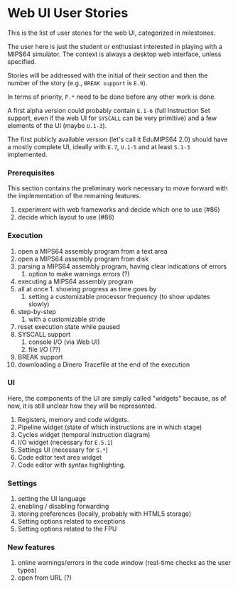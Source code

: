 # Web UI User Stories

This is the list of user stories for the web UI, categorized in milestones.

The user here is just the student or enthusiast interested in playing with a
MIPS64 simulator. The context is always a desktop web interface, unless
specified.

Stories will be addressed with the initial of their section and then the
number of the story (e.g., `BREAK support` is `E.9`).

In terms of priority, `P.*` need to be done before any other work is done.

A first alpha version could probably contain `E.1-6` (full Instruction Set
support, even if the web UI for `SYSCALL` can be very primitive) and a few
elements of the UI (maybe `U.1-3`).

The first publicly available version (let's call it EduMIPS64 2.0) should have
a mostly complete UI, ideally with `E.7`, `U.1-5` and at least `S.1-3`
implemented.

### Prerequisites

This section contains the preliminary work necessary to move forward with the
implementation of the remaining features.

1. experiment with web frameworks and decide which one to use (#86)
2. decide which layout to use (#86)

### Execution

1. open a MIPS64 assembly program from a text area
2. open a MIPS64 assembly program from disk
3. parsing a MIPS64 assembly program, having clear indications of errors
   1. option to make warnings errors (?)
4. executing a MIPS64 assembly program
  1. all at once
    1. showing progress as time goes by
      1. setting a customizable processor frequency (to show updates slowly)
  1. step-by-step
     1. with a customizable stride
  1. reset execution state while paused
5. SYSCALL support
   1. console I/O (via Web UI)
   1. file I/O (??)
6. BREAK support
7. downloading a Dinero Tracefile at the end of the execution

### UI

Here, the components of the UI are simply called "widgets" because, as of now,
it is still unclear how they will be represented.

1. Registers, memory and code widgets.
2. Pipeline widget (state of which instructions are in which stage)
3. Cycles widget (temporal instruction diagram)
4. I/O widget (necessary for `E.5.1`)
5. Settings UI (necessary for `S.*`)
6. Code editor text area widget
7. Code editor with syntax highlighting.

### Settings

1. setting the UI language
2. enabling / disabling forwarding
3. storing preferences (locally, probably with HTML5 storage)
4. Setting options related to exceptions
5. Setting options related to the FPU

### New features

1. online warnings/errors in the code window (real-time checks as the user
   types)
2. open from URL (?)
